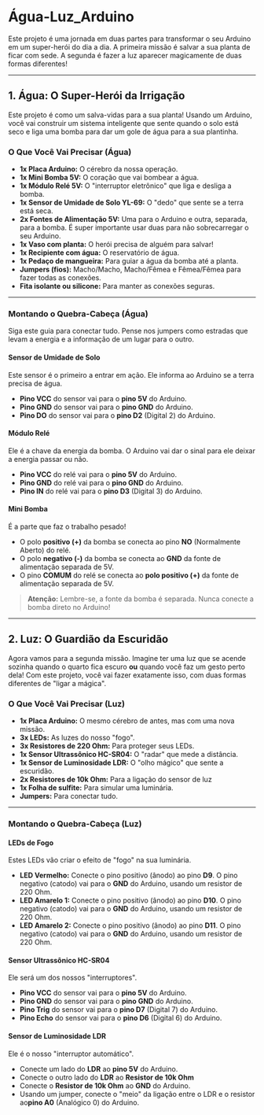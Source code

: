 # Água-Luz_Arduino

Este projeto é uma jornada em duas partes para transformar o seu Arduino em um super-herói do dia a dia. A primeira missão é salvar a sua planta de ficar com sede. A segunda é fazer a luz aparecer magicamente de duas formas diferentes!

---

## 1. Água: O Super-Herói da Irrigação

Este projeto é como um salva-vidas para a sua planta! Usando um Arduino, você vai construir um sistema inteligente que sente quando o solo está seco e liga uma bomba para dar um gole de água para a sua plantinha.

### O Que Você Vai Precisar (Água)

* **1x Placa Arduino:** O cérebro da nossa operação.
* **1x Mini Bomba 5V:** O coração que vai bombear a água.
* **1x Módulo Relé 5V:** O "interruptor eletrônico" que liga e desliga a bomba.
* **1x Sensor de Umidade de Solo YL-69:** O "dedo" que sente se a terra está seca.
* **2x Fontes de Alimentação 5V:** Uma para o Arduino e outra, separada, para a bomba. É super importante usar duas para não sobrecarregar o seu Arduino.
* **1x Vaso com planta:** O herói precisa de alguém para salvar!
* **1x Recipiente com água:** O reservatório de água.
* **1x Pedaço de mangueira:** Para guiar a água da bomba até a planta.
* **Jumpers (fios):** Macho/Macho, Macho/Fêmea e Fêmea/Fêmea para fazer todas as conexões.
* **Fita isolante ou silicone:** Para manter as conexões seguras.

---

### Montando o Quebra-Cabeça (Água)

Siga este guia para conectar tudo. Pense nos jumpers como estradas que levam a energia e a informação de um lugar para o outro.

#### Sensor de Umidade de Solo

Este sensor é o primeiro a entrar em ação. Ele informa ao Arduino se a terra precisa de água.

-   **Pino VCC** do sensor vai para o **pino 5V** do Arduino.
-   **Pino GND** do sensor vai para o **pino GND** do Arduino.
-   **Pino DO** do sensor vai para o **pino D2** (Digital 2) do Arduino.

#### Módulo Relé

Ele é a chave da energia da bomba. O Arduino vai dar o sinal para ele deixar a energia passar ou não.

-   **Pino VCC** do relé vai para o **pino 5V** do Arduino.
-   **Pino GND** do relé vai para o **pino GND** do Arduino.
-   **Pino IN** do relé vai para o **pino D3** (Digital 3) do Arduino.

#### Mini Bomba

É a parte que faz o trabalho pesado!

-   O polo **positivo (+)** da bomba se conecta ao pino **NO** (Normalmente Aberto) do relé.
-   O polo **negativo (-)** da bomba se conecta ao **GND** da fonte de alimentação separada de 5V.
-   O pino **COMUM** do relé se conecta ao **polo positivo (+)** da fonte de alimentação separada de 5V.

> **Atenção:** Lembre-se, a fonte da bomba é separada. Nunca conecte a bomba direto no Arduino!

---

## 2. Luz: O Guardião da Escuridão

Agora vamos para a segunda missão. Imagine ter uma luz que se acende sozinha quando o quarto fica escuro **ou** quando você faz um gesto perto dela! Com este projeto, você vai fazer exatamente isso, com duas formas diferentes de "ligar a mágica".

### O Que Você Vai Precisar (Luz)

* **1x Placa Arduino:** O mesmo cérebro de antes, mas com uma nova missão.
* **3x LEDs:** As luzes do nosso "fogo".
* **3x Resistores de 220 Ohm:** Para proteger seus LEDs.
* **1x Sensor Ultrassônico HC-SR04:** O "radar" que mede a distância.
* **1x Sensor de Luminosidade LDR:** O "olho mágico" que sente a escuridão.
* **2x Resistores de 10k Ohm:** Para a ligação do sensor de luz
* **1x Folha de sulfite:** Para simular uma luminária.
* **Jumpers:** Para conectar tudo.

---

### Montando o Quebra-Cabeça (Luz)

#### LEDs de Fogo

Estes LEDs vão criar o efeito de "fogo" na sua luminária.

-   **LED Vermelho:** Conecte o pino positivo (ânodo) ao pino **D9**. O pino negativo (catodo) vai para o **GND** do Arduino, usando um resistor de 220 Ohm.
-   **LED Amarelo 1:** Conecte o pino positivo (ânodo) ao pino **D10**. O pino negativo (catodo) vai para o **GND** do Arduino, usando um resistor de 220 Ohm.
-   **LED Amarelo 2:** Conecte o pino positivo (ânodo) ao pino **D11**. O pino negativo (catodo) vai para o **GND** do Arduino, usando um resistor de 220 Ohm.

#### Sensor Ultrassônico HC-SR04

Ele será um dos nossos "interruptores".

-   **Pino VCC** do sensor vai para o **pino 5V** do Arduino.
-   **Pino GND** do sensor vai para o **pino GND** do Arduino.
-   **Pino Trig** do sensor vai para o **pino D7** (Digital 7) do Arduino.
-   **Pino Echo** do sensor vai para o **pino D6** (Digital 6) do Arduino.

#### Sensor de Luminosidade LDR

Ele é o nosso "interruptor automático".

-   Conecte um lado do **LDR** ao **pino 5V** do Arduino.
-   Conecte o outro lado do **LDR** ao **Resistor de 10k Ohm**
-   Conecte o **Resistor de 10k Ohm** ao **GND** do Arduino.
-   Usando um jumper, conecte o "meio" da ligação entre o LDR e o resistor ao**pino A0** (Analógico 0) do Arduino.
